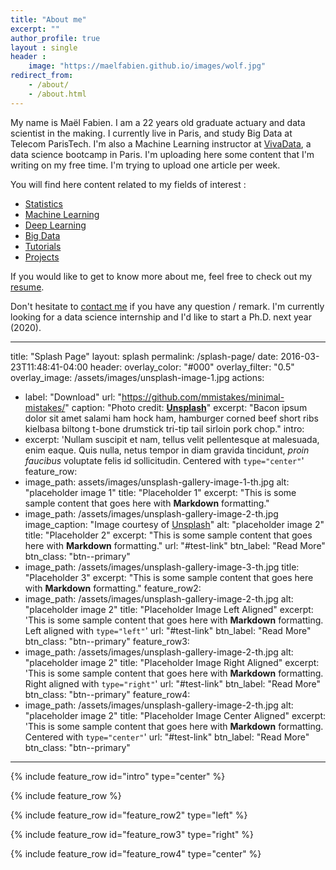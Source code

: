 ```yaml
---
title: "About me"
excerpt: ""
author_profile: true
layout : single
header :
    image: "https://maelfabien.github.io/images/wolf.jpg"
redirect_from: 
    - /about/
    - /about.html
---
```


My name is Maël Fabien. I am a 22 years old graduate actuary and data scientist in the making. I currently live in Paris, and study Big Data at Telecom ParisTech. I'm also a Machine Learning instructor at [VivaData](https://vivadata.org/), a data science bootcamp in Paris. I'm uploading here some content that I'm writing on my free time. I'm trying to upload one article per week. 

You will find here content related to my fields of interest :
- [Statistics](https://maelfabien.github.io/st/)
- [Machine Learning](https://maelfabien.github.io/ml/)
- [Deep Learning](https://maelfabien.github.io/dl/)
- [Big Data](https://maelfabien.github.io/bgd/)
- [Tutorials](https://maelfabien.github.io/tuto/)
- [Projects](https://maelfabien.github.io/projects/)


If you would like to get to know more about me, feel free to check out my [resume](https://maelfabien.github.io/cv/).

Don't hesitate to [contact me](mailto:mael.fabien@gmail.com) if you have any question / remark. I'm currently looking for a data science internship and I'd like to start a Ph.D. next year (2020). 

---
title: "Splash Page"
layout: splash
permalink: /splash-page/
date: 2016-03-23T11:48:41-04:00
header:
overlay_color: "#000"
overlay_filter: "0.5"
overlay_image: /assets/images/unsplash-image-1.jpg
actions:
- label: "Download"
url: "https://github.com/mmistakes/minimal-mistakes/"
caption: "Photo credit: [**Unsplash**](https://unsplash.com)"
excerpt: "Bacon ipsum dolor sit amet salami ham hock ham, hamburger corned beef short ribs kielbasa biltong t-bone drumstick tri-tip tail sirloin pork chop."
intro: 
- excerpt: 'Nullam suscipit et nam, tellus velit pellentesque at malesuada, enim eaque. Quis nulla, netus tempor in diam gravida tincidunt, *proin faucibus* voluptate felis id sollicitudin. Centered with `type="center"`'
feature_row:
- image_path: assets/images/unsplash-gallery-image-1-th.jpg
alt: "placeholder image 1"
title: "Placeholder 1"
excerpt: "This is some sample content that goes here with **Markdown** formatting."
- image_path: /assets/images/unsplash-gallery-image-2-th.jpg
image_caption: "Image courtesy of [Unsplash](https://unsplash.com/)"
alt: "placeholder image 2"
title: "Placeholder 2"
excerpt: "This is some sample content that goes here with **Markdown** formatting."
url: "#test-link"
btn_label: "Read More"
btn_class: "btn--primary"
- image_path: /assets/images/unsplash-gallery-image-3-th.jpg
title: "Placeholder 3"
excerpt: "This is some sample content that goes here with **Markdown** formatting."
feature_row2:
- image_path: /assets/images/unsplash-gallery-image-2-th.jpg
alt: "placeholder image 2"
title: "Placeholder Image Left Aligned"
excerpt: 'This is some sample content that goes here with **Markdown** formatting. Left aligned with `type="left"`'
url: "#test-link"
btn_label: "Read More"
btn_class: "btn--primary"
feature_row3:
- image_path: /assets/images/unsplash-gallery-image-2-th.jpg
alt: "placeholder image 2"
title: "Placeholder Image Right Aligned"
excerpt: 'This is some sample content that goes here with **Markdown** formatting. Right aligned with `type="right"`'
url: "#test-link"
btn_label: "Read More"
btn_class: "btn--primary"
feature_row4:
- image_path: /assets/images/unsplash-gallery-image-2-th.jpg
alt: "placeholder image 2"
title: "Placeholder Image Center Aligned"
excerpt: 'This is some sample content that goes here with **Markdown** formatting. Centered with `type="center"`'
url: "#test-link"
btn_label: "Read More"
btn_class: "btn--primary"
---

{% include feature_row id="intro" type="center" %}

{% include feature_row %}

{% include feature_row id="feature_row2" type="left" %}

{% include feature_row id="feature_row3" type="right" %}

{% include feature_row id="feature_row4" type="center" %}
